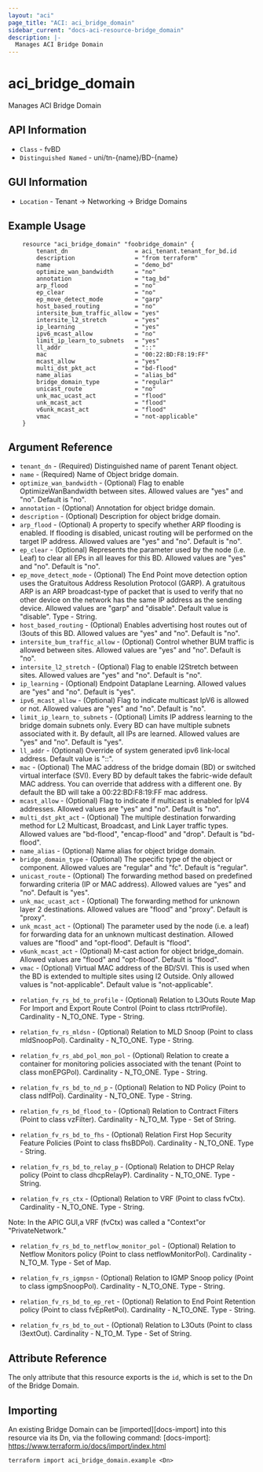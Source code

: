```yaml
---
layout: "aci"
page_title: "ACI: aci_bridge_domain"
sidebar_current: "docs-aci-resource-bridge_domain"
description: |-
  Manages ACI Bridge Domain
---
```


# aci_bridge_domain

Manages ACI Bridge Domain

## API Information

- `Class` - fvBD
- `Distinguished Named` - uni/tn-{name}/BD-{name}

## GUI Information

- `Location` - Tenant -> Networking -> Bridge Domains

## Example Usage

```hcl
	resource "aci_bridge_domain" "foobridge_domain" {
		tenant_dn                   = aci_tenant.tenant_for_bd.id
		description                 = "from terraform"
		name                        = "demo_bd"
		optimize_wan_bandwidth      = "no"
		annotation                  = "tag_bd"
		arp_flood                   = "no"
		ep_clear                    = "no"
		ep_move_detect_mode         = "garp"
		host_based_routing          = "no"
		intersite_bum_traffic_allow = "yes"
		intersite_l2_stretch        = "yes"
		ip_learning                 = "yes"
		ipv6_mcast_allow            = "no"
		limit_ip_learn_to_subnets   = "yes"
		ll_addr						= "::"
		mac                         = "00:22:BD:F8:19:FF"
		mcast_allow                 = "yes"
		multi_dst_pkt_act           = "bd-flood"
		name_alias                  = "alias_bd"
		bridge_domain_type          = "regular"
		unicast_route               = "no"
		unk_mac_ucast_act           = "flood"
		unk_mcast_act               = "flood"
		v6unk_mcast_act				= "flood"
		vmac                        = "not-applicable"
	}
```

## Argument Reference

- `tenant_dn` - (Required) Distinguished name of parent Tenant object.
- `name` - (Required) Name of Object bridge domain.
- `optimize_wan_bandwidth` - (Optional) Flag to enable OptimizeWanBandwidth between sites. Allowed values are "yes" and "no". Default is "no".
- `annotation` - (Optional) Annotation for object bridge domain.
- `description` - (Optional) Description for object bridge domain.
- `arp_flood` - (Optional) A property to specify whether ARP flooding is enabled. If flooding is disabled, unicast routing will be performed on the target IP address. Allowed values are "yes" and "no". Default is "no".
- `ep_clear` - (Optional) Represents the parameter used by the node (i.e. Leaf) to clear all EPs in all leaves for this BD. Allowed values are "yes" and "no". Default is "no".
- `ep_move_detect_mode` - (Optional) The End Point move detection option uses the Gratuitous Address Resolution Protocol (GARP). A gratuitous ARP is an ARP broadcast-type of packet that is used to verify that no other device on the network has the same IP address as the sending device. Allowed values are "garp" and "disable". Default value is "disable". Type - String.
- `host_based_routing` - (Optional) Enables advertising host routes out of l3outs of this BD. Allowed values are "yes" and "no". Default is "no".
- `intersite_bum_traffic_allow` - (Optional) Control whether BUM traffic is allowed between sites. Allowed values are "yes" and "no". Default is "no".
- `intersite_l2_stretch` - (Optional) Flag to enable l2Stretch between sites. Allowed values are "yes" and "no". Default is "no".
- `ip_learning` - (Optional) Endpoint Dataplane Learning. Allowed values are "yes" and "no". Default is "yes".
- `ipv6_mcast_allow` - (Optional) Flag to indicate multicast IpV6 is allowed or not. Allowed values are "yes" and "no". Default is "no".
- `limit_ip_learn_to_subnets` - (Optional) Limits IP address learning to the bridge domain subnets only. Every BD can have multiple subnets associated with it. By default, all IPs are learned. Allowed values are "yes" and "no". Default is "yes".
- `ll_addr` - (Optional) Override of system generated ipv6 link-local address. Default value is "::".
- `mac` - (Optional) The MAC address of the bridge domain (BD) or switched virtual interface (SVI). Every BD by default takes the fabric-wide default MAC address. You can override that address with a different one. By default the BD will take a 00:22:BD:F8:19:FF mac address.
- `mcast_allow` - (Optional) Flag to indicate if multicast is enabled for IpV4 addresses. Allowed values are "yes" and "no". Default is "no".
- `multi_dst_pkt_act` - (Optional) The multiple destination forwarding method for L2 Multicast, Broadcast, and Link Layer traffic types. Allowed values are "bd-flood", "encap-flood" and "drop". Default is "bd-flood".
- `name_alias` - (Optional) Name alias for object bridge domain.
- `bridge_domain_type` - (Optional) The specific type of the object or component. Allowed values are "regular" and "fc". Default is "regular".
- `unicast_route` - (Optional) The forwarding method based on predefined forwarding criteria (IP or MAC address). Allowed values are "yes" and "no". Default is "yes".
- `unk_mac_ucast_act` - (Optional) The forwarding method for unknown layer 2 destinations. Allowed values are "flood" and "proxy". Default is "proxy".
- `unk_mcast_act` - (Optional) The parameter used by the node (i.e. a leaf) for forwarding data for an unknown multicast destination. Allowed values are "flood" and "opt-flood". Default is "flood".
- `v6unk_mcast_act` - (Optional) M-cast action for object bridge_domain. Allowed values are "flood" and "opt-flood". Default is "flood".
- `vmac` - (Optional) Virtual MAC address of the BD/SVI. This is used when the BD is extended to multiple sites using l2 Outside. Only allowed values is "not-applicable". Default value is "not-applicable".

* `relation_fv_rs_bd_to_profile` - (Optional) Relation to L3Outs Route Map For Import and Export Route Control (Point to class rtctrlProfile). Cardinality - N_TO_ONE. Type - String.

* `relation_fv_rs_mldsn` - (Optional) Relation to MLD Snoop (Point to class mldSnoopPol). Cardinality - N_TO_ONE. Type - String.

* `relation_fv_rs_abd_pol_mon_pol` - (Optional) Relation to create a container for monitoring policies associated with the tenant (Point to class monEPGPol). Cardinality - N_TO_ONE. Type - String.

* `relation_fv_rs_bd_to_nd_p` - (Optional) Relation to ND Policy (Point to class ndIfPol). Cardinality - N_TO_ONE. Type - String.

* `relation_fv_rs_bd_flood_to` - (Optional) Relation to Contract Filters (Point to class vzFilter). Cardinality - N_TO_M. Type - Set of String.
<!-- Tenants -> Contracts -> Filters -->

* `relation_fv_rs_bd_to_fhs` - (Optional) Relation First Hop Security Feature Policies (Point to class fhsBDPol). Cardinality - N_TO_ONE. Type - String.

* `relation_fv_rs_bd_to_relay_p` - (Optional) Relation to DHCP Relay policy (Point to class dhcpRelayP). Cardinality - N_TO_ONE. Type - String.

* `relation_fv_rs_ctx` - (Optional) Relation to VRF (Point to class fvCtx). Cardinality - N_TO_ONE. Type - String.

Note: In the APIC GUI,a VRF (fvCtx) was called a "Context"or "PrivateNetwork."

- `relation_fv_rs_bd_to_netflow_monitor_pol` - (Optional) Relation to Netflow Monitors policy (Point to class netflowMonitorPol). Cardinality - N_TO_M. Type - Set of Map.

- `relation_fv_rs_igmpsn` - (Optional) Relation to IGMP Snoop policy (Point to class igmpSnoopPol). Cardinality - N_TO_ONE. Type - String.

- `relation_fv_rs_bd_to_ep_ret` - (Optional) Relation to End Point Retention policy (Point to class fvEpRetPol). Cardinality - N_TO_ONE. Type - String.

- `relation_fv_rs_bd_to_out` - (Optional) Relation to L3Outs (Point to class l3extOut). Cardinality - N_TO_M. Type - Set of String.

## Attribute Reference

The only attribute that this resource exports is the `id`, which is set to the
Dn of the Bridge Domain.

## Importing

An existing Bridge Domain can be [imported][docs-import] into this resource via its Dn, via the following command:
[docs-import]: https://www.terraform.io/docs/import/index.html

```
terraform import aci_bridge_domain.example <Dn>
```